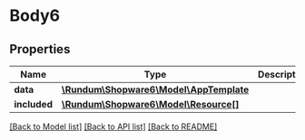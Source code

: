 # Body6

## Properties
Name | Type | Description | Notes
------------ | ------------- | ------------- | -------------
**data** | [**\Rundum\Shopware6\Model\AppTemplate**](AppTemplate.md) |  | [optional] 
**included** | [**\Rundum\Shopware6\Model\Resource[]**](Resource.md) |  | [optional] 

[[Back to Model list]](../../README.md#documentation-for-models) [[Back to API list]](../../README.md#documentation-for-api-endpoints) [[Back to README]](../../README.md)

